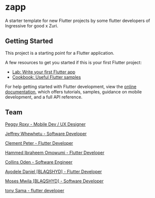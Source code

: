 # zapp

A starter template for new Flutter projects by some flutter developers of Ingressive for good x Zuri.

## Getting Started

This project is a starting point for a Flutter application.

A few resources to get you started if this is your first Flutter project:

- [Lab: Write your first Flutter app](https://docs.flutter.dev/get-started/codelab)
- [Cookbook: Useful Flutter samples](https://docs.flutter.dev/cookbook)

For help getting started with Flutter development, view the
[online documentation](https://docs.flutter.dev/), which offers tutorials,
samples, guidance on mobile development, and a full API reference.

## Team
[Peggy Roxy - Mobile Dev / UX Designer](https://github.com/Drpearlz)

[Jeffrey Whewhetu - Software Developer](https://github.com/c0d33ngr)

[Clement Peter - Flutter Developer](https://github.com/ClementPeter)

[Hammed Ibraheem Omowumi - Flutter Developer](https://github.com/Scientist265) 

[Collins Oden - Software Engineer](https://github.com/Collinsoden22) 

[Ayodele Daniel [BLAQSHYD] - Flutter Developer](https://github.com/blaqshyd) 

[Moses Mwila [BLAQSHYD] - Software Developer](https://github.com/mosesmwila) 

[tony Sama - flutter developer](https://github.com/metatony)